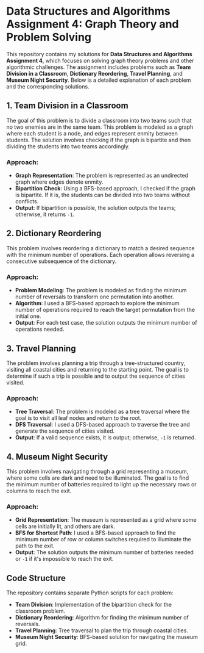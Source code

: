 # Data Structures and Algorithms Assignment 4: Graph Theory and Problem Solving

This repository contains my solutions for **Data Structures and Algorithms Assignment 4**, which focuses on solving graph theory problems and other algorithmic challenges. The assignment includes problems such as **Team Division in a Classroom**, **Dictionary Reordering**, **Travel Planning**, and **Museum Night Security**. Below is a detailed explanation of each problem and the corresponding solutions.

## 1. Team Division in a Classroom

The goal of this problem is to divide a classroom into two teams such that no two enemies are in the same team. This problem is modeled as a graph where each student is a node, and edges represent enmity between students. The solution involves checking if the graph is bipartite and then dividing the students into two teams accordingly.

### Approach:
- **Graph Representation**: The problem is represented as an undirected graph where edges denote enmity.
- **Bipartition Check**: Using a BFS-based approach, I checked if the graph is bipartite. If it is, the students can be divided into two teams without conflicts.
- **Output**: If bipartition is possible, the solution outputs the teams; otherwise, it returns `-1`.

## 2. Dictionary Reordering

This problem involves reordering a dictionary to match a desired sequence with the minimum number of operations. Each operation allows reversing a consecutive subsequence of the dictionary.

### Approach:
- **Problem Modeling**: The problem is modeled as finding the minimum number of reversals to transform one permutation into another.
- **Algorithm**: I used a BFS-based approach to explore the minimum number of operations required to reach the target permutation from the initial one.
- **Output**: For each test case, the solution outputs the minimum number of operations needed.

## 3. Travel Planning

The problem involves planning a trip through a tree-structured country, visiting all coastal cities and returning to the starting point. The goal is to determine if such a trip is possible and to output the sequence of cities visited.

### Approach:
- **Tree Traversal**: The problem is modeled as a tree traversal where the goal is to visit all leaf nodes and return to the root.
- **DFS Traversal**: I used a DFS-based approach to traverse the tree and generate the sequence of cities visited.
- **Output**: If a valid sequence exists, it is output; otherwise, `-1` is returned.

## 4. Museum Night Security

This problem involves navigating through a grid representing a museum, where some cells are dark and need to be illuminated. The goal is to find the minimum number of batteries required to light up the necessary rows or columns to reach the exit.

### Approach:
- **Grid Representation**: The museum is represented as a grid where some cells are initially lit, and others are dark.
- **BFS for Shortest Path**: I used a BFS-based approach to find the minimum number of row or column switches required to illuminate the path to the exit.
- **Output**: The solution outputs the minimum number of batteries needed or `-1` if it's impossible to reach the exit.

## Code Structure
The repository contains separate Python scripts for each problem:
- **Team Division**: Implementation of the bipartition check for the classroom problem.
- **Dictionary Reordering**: Algorithm for finding the minimum number of reversals.
- **Travel Planning**: Tree traversal to plan the trip through coastal cities.
- **Museum Night Security**: BFS-based solution for navigating the museum grid.
